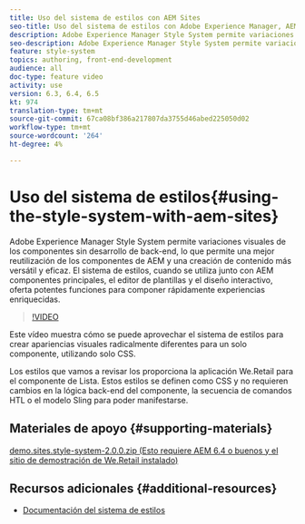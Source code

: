 ```yaml
---
title: Uso del sistema de estilos con AEM Sites
seo-title: Uso del sistema de estilos con Adobe Experience Manager, AEM Sites
description: Adobe Experience Manager Style System permite variaciones visuales de los componentes sin desarrollo de back-end, lo que permite una mejor reutilización de los componentes de AEM y una creación de contenido más versátil y eficaz. El sistema de estilos, cuando se utiliza junto con AEM componentes principales, el editor de plantillas y el diseño interactivo, oferta potentes funciones para componer rápidamente experiencias enriquecidas.
seo-description: Adobe Experience Manager Style System permite variaciones visuales de los componentes sin desarrollo de back-end, lo que permite una mejor reutilización de los componentes de AEM y una creación de contenido más versátil y eficaz. El sistema de estilos, cuando se utiliza junto con AEM componentes principales, el editor de plantillas y el diseño interactivo, oferta potentes funciones para componer rápidamente experiencias enriquecidas.
feature: style-system
topics: authoring, front-end-development
audience: all
doc-type: feature video
activity: use
version: 6.3, 6.4, 6.5
kt: 974
translation-type: tm+mt
source-git-commit: 67ca08bf386a217807da3755d46abed225050d02
workflow-type: tm+mt
source-wordcount: '264'
ht-degree: 4%

---
```



# Uso del sistema de estilos{#using-the-style-system-with-aem-sites}

Adobe Experience Manager Style System permite variaciones visuales de los componentes sin desarrollo de back-end, lo que permite una mejor reutilización de los componentes de AEM y una creación de contenido más versátil y eficaz. El sistema de estilos, cuando se utiliza junto con AEM componentes principales, el editor de plantillas y el diseño interactivo, oferta potentes funciones para componer rápidamente experiencias enriquecidas.

>[!VIDEO](https://video.tv.adobe.com/v/21750/?quality=9&learn=on)

Este vídeo muestra cómo se puede aprovechar el sistema de estilos para crear apariencias visuales radicalmente diferentes para un solo componente, utilizando solo CSS.

Los estilos que vamos a revisar los proporciona la aplicación We.Retail para el componente de Lista. Estos estilos se definen como CSS y no requieren cambios en la lógica back-end del componente, la secuencia de comandos HTL o el modelo Sling para poder manifestarse.

## Materiales de apoyo {#supporting-materials}

[demo.sites.style-system-2.0.0.zip (Esto requiere AEM 6.4 o buenos y el sitio de demostración de We.Retail instalado)](assets/demo_sites_style-system-200.zip)

## Recursos adicionales {#additional-resources}

* [Documentación del sistema de estilos](https://docs.adobe.com/content/help/es-ES/experience-manager-65/developing/components/style-system.html)
